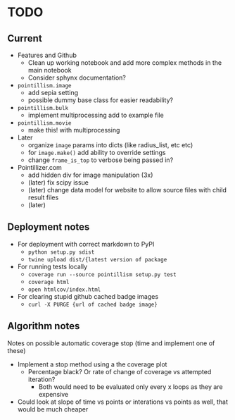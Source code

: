 # TODO

## Current

* Features and Github
  * Clean up working notebook and add more complex methods in the main notebook
  * Consider sphynx documentation?
* `pointillism.image`
  * add sepia setting
  * possible dummy base class for easier readability?
* `pointillism.bulk`
  * implement multiprocessing add to example file
* `pointillism.movie`
  * make this! with multiprocessing
* Later
  * organize `image` params into dicts (like radius_list, etc etc)
  * for `image.make()` add ability to override settings
  * change `frame_is_top` to verbose being passed in?
* Pointillizer.com
  * add hidden div for image manipulation (3x)
  * (later) fix scipy issue
  * (later) change data model for website to allow source files with child result files
  * (later) 

## Deployment notes
* For deployment with correct markdown to PyPI
  * `python setup.py sdist`
  * `twine upload dist/{latest version of package`
* For running tests locally
  * `coverage run --source pointillism setup.py test`
  * `coverage html`
  * `open htmlcov/index.html`
* For clearing stupid github cached badge images
  * `curl -X PURGE {url of cached badge image}`



## Algorithm notes
Notes on possible automatic coverage stop (time and implement one of these)
* Implement a stop method using a the coverage plot
  * Percentage black? Or rate of change of coverage vs attempted iteration?
    * Both would need to be evaluated only every x loops as they are expensive
* Could look at slope of time vs points or interations vs points as well, that would be much cheaper


